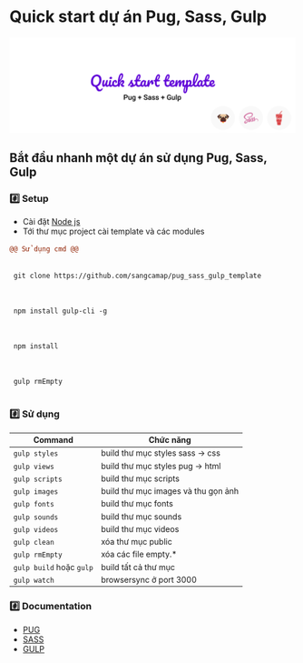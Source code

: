 # Quick start dự  án Pug, Sass, Gulp

<p align="center">
<img src="build/images/empty.png" width = "1000"/>
</p>

## Bắt đầu nhanh một dự án sử dụng Pug, Sass, Gulp

### :hash: Setup

- Cài đặt [Node js](https://nodejs.org/en/)
- Tới thư mục project cài template và các modules


 ```diff
 @@ Sử dụng cmd @@
```
 ```
 
  git clone https://github.com/sangcamap/pug_sass_gulp_template
  
 ```
 
 ```
 
  npm install gulp-cli -g
  
 ```
 
 ```
 
  npm install
  
 ```
 
 ```
 
  gulp rmEmpty
  
 ```

### :hash: Sử dụng

| Command                 | Chức năng          
| ----------------------- |-----------------------------------|
| `gulp styles`           | build thư mục styles sass -> css 
| `gulp views`            | build thư mục styles pug  -> html
| `gulp scripts`          | build thư mục scripts       
| `gulp images`           | build thư mục images và thu gọn ảnh
| `gulp fonts`            | build thư mục fonts
| `gulp sounds`           | build thư mục sounds
| `gulp videos`           | build thư mục videos
| `gulp clean`            | xóa thư mục public
| `gulp rmEmpty`          | xóa các file empty.* 
| `gulp build` hoặc `gulp`| build tất cả thư mục
| `gulp watch`            | browsersync ở port 3000

### :hash: Documentation
- [PUG](https://pugjs.org/language/attributes.html)
- [SASS](https://sass-lang.com/guide)
- [GULP](https://gulpjs.com/docs/en/getting-started/quick-start)

